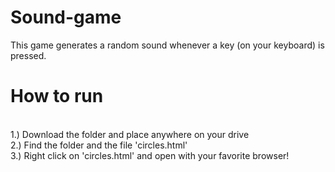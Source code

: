 # Sound-game
This game generates a random sound whenever a key (on your keyboard) is pressed. 

How to run 
============
<br/>
1.) Download the folder and place anywhere on your drive <br/>
2.) Find the folder and the file 'circles.html' <br/>
3.) Right click on 'circles.html' and open with your favorite browser! 
